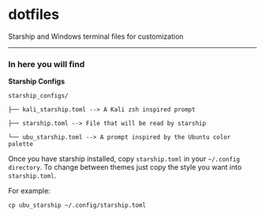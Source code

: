 # dotfiles
Starship and Windows terminal files for customization

----------
### In here you will find
**Starship Configs**
```
starship_configs/

├── kali_starship.toml --> A Kali zsh inspired prompt

├── starship.toml --> File that will be read by starship

└── ubu_starship.toml --> A prompt inspired by the Ubuntu color palette
```
Once you have starship installed, copy `starship.toml` in your `~/.config directory`. To change between themes just copy the style you want into `starship.toml`. 

For example:
```
cp ubu_starship ~/.config/starship.toml
```
